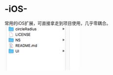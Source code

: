 # -iOS-
常用的iOS扩展，可直接拿走到项目使用，几乎零耦合。
![图片飞到外太空了](https://github.com/afacelgf/-iOS-/blob/master/Snip20180206_1.png)
